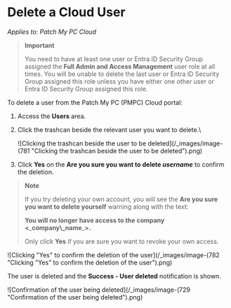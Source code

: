 # Delete a Cloud User

_Applies to: Patch My PC Cloud_

> **Important**
>
> You need to have at least one user or Entra ID Security Group assigned the **Full Admin and Access Management** user role at all times. You will be unable to delete the last user or Entra ID Security Group assigned this role unless you have either one other user or Entra ID Security Group assigned this role.

To delete a user from the Patch My PC (PMPC) Cloud portal:

1. Access the **Users** area.
2.  Click the trashcan beside the relevant user you want to delete.\\

    ![Clicking the trashcan beside the user to be deleted](/_images/image-(781 "Clicking the trashcan beside the user to be deleted").png)
3. Click **Yes** on the **Are you sure you want to delete&#x20;**_**username**_ to confirm the deletion.

> **Note**
>
> If you try deleting your own account, you will see the **Are you sure you want to delete yourself** warning along with the text:
>
> **You will no longer have access to the company <**\_**company\\\_name**\_**>.**
>
> Only click **Yes** if you are sure you want to revoke your own access.

![Clicking "Yes" to confirm the deletion of the user](/_images/image-(782 "Clicking \"Yes\" to confirm the deletion of the user").png)

The user is deleted and the **Success - User deleted** notification is shown.

![Confirmation of the user being deleted](/_images/image-(729 "Confirmation of the user being deleted").png)